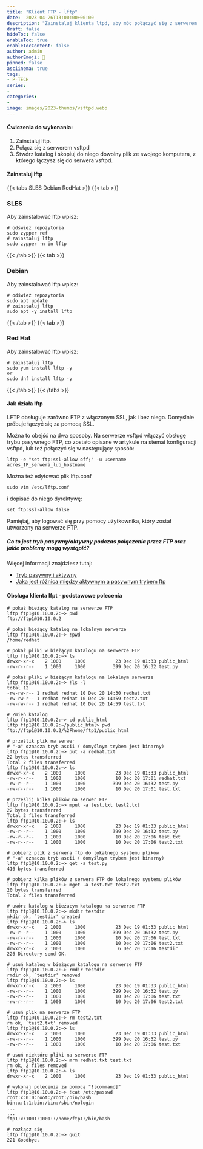```yaml
---
title: "Klient FTP - lftp"
date:  2023-04-26T13:00:00+00:00
description: "Zainstaluj klienta ltpd, aby móc połączyć się z serwerem vsftpd"
draft: false
hideToc: false
enableToc: true
enableTocContent: false
author: admin
authorEmoji: 🐧
pinned: false
asciinema: true
tags:
- P-TECH
series:
-
categories:
- 
image: images/2023-thumbs/vsftpd.webp
---
```

#### Ćwiczenia do wykonania:
1. Zainstaluj lftp.
2. Połącz się z serwerem vsftpd
3. Stwórz katalog i skopiuj do niego dowolny plik ze swojego komputera, z którego łączysz się do serwera vsftpd.

#### Zainstaluj lftp

{{< tabs SLES Debian RedHat >}}
  {{< tab >}}
  ### SLES
  Aby zainstalować lftp wpisz:
  ```
  # odśwież repozytoria
  sudo zypper ref
  # zainstaluj lftp
  sudo zypper -n in lftp
  ```
  {{< /tab >}}
  {{< tab >}}
  ### Debian
  Aby zainstalować lftp wpisz:
  ```
  # odśwież repozytoria
  sudo apt update
  # zainstaluj lftp
  sudo apt -y install lftp
  ```
  {{< /tab >}}
  {{< tab >}}
  ### Red Hat
  Aby zainstalować lftp wpisz:
  ```
  # zainstaluj lftp
  sudo yum install lftp -y
  or
  sudo dnf install lftp -y
  ```
  {{< /tab >}}
{{< /tabs >}}

#### Jak działa lftp

LFTP obsługuje zarówno FTP z włączonym SSL, jak i bez niego. Domyślnie próbuje łączyć się za pomocą SSL.

Można to obejść na dwa sposoby. Na serwerze vsftpd włączyć obsługę trybu pasywnego FTP, co zostało opisane w artykule na stemat konfiguracji vsftpd, lub też połączyć się w następujący sposób:

```
lftp -e "set ftp:ssl-allow off;" -u username adres_IP_serwera_lub_hostname
```

Można też edytować plik lftp.conf 

```
sudo vim /etc/lftp.conf
```

i dopisać do niego dyrektywę:

```
set ftp:ssl-allow false
```

Pamiętaj, aby logować się przy pomocy użytkownika, który został utworzony na serwerze FTP.

##### Co to jest tryb pasywny/aktywny podczas połączenia przez FTP oraz jakie problemy mogą wystąpić?

Więcej informacji znajdziesz tutaj:
* [Tryb pasywny i aktywny](https://panel.kylos.pl/knowledgebase/239/Co-to-jest-tryb-pasywnyoraktywny-podczas-polaczenia-przez-FTP-oraz-jakie-problemy-moga-wystapic.html)
* [Jaka jest różnica między aktywnym a pasywnym trybem ftp](https://hostmark.pl/knowledgebase/142/Jaka-jest-ronica-midzy-aktywnym-a-pasywnym-trybem-ftp.html)

#### Obsługa klienta lfpt - podstawowe polecenia

```
# pokaż bieżący katalog na serwerze FTP
lftp ftp1@10.10.0.2:~> pwd
ftp://ftp1@10.10.0.2

# pokaż bieżący katalog na lokalnym serwerze
lftp ftp1@10.10.0.2:~> !pwd
/home/redhat

# pokaż pliki w bieżącym katalogu na serwerze FTP
lftp ftp1@10.10.0.2:~> ls
drwxr-xr-x    2 1000     1000           23 Dec 19 01:33 public_html
-rw-r--r--    1 1000     1000          399 Dec 20 16:32 test.py

# pokaż pliki w bieżącym katalogu na lokalnym serwerze
lftp ftp1@10.10.0.2:~> !ls -l
total 12
-rw-rw-r-- 1 redhat redhat 10 Dec 20 14:30 redhat.txt
-rw-rw-r-- 1 redhat redhat 10 Dec 20 14:59 test2.txt
-rw-rw-r-- 1 redhat redhat 10 Dec 20 14:59 test.txt

# Zmień katalog
lftp ftp1@10.10.0.2:~> cd public_html
lftp ftp1@10.10.0.2:~/public_html> pwd
ftp://ftp1@10.10.0.2/%2Fhome/ftp1/public_html

# prześlik plik na serwer 
# "-a" oznacza tryb ascii ( domyślnym trybem jest binarny)
lftp ftp1@10.10.0.2:~> put -a redhat.txt
22 bytes transferred
Total 2 files transferred
lftp ftp1@10.10.0.2:~> ls
drwxr-xr-x    2 1000     1000           23 Dec 19 01:33 public_html
-rw-r--r--    1 1000     1000           10 Dec 20 17:01 redhat.txt
-rw-r--r--    1 1000     1000          399 Dec 20 16:32 test.py
-rw-r--r--    1 1000     1000           10 Dec 20 17:01 test.txt

# prześlij kilka plików na serwer FTP
lftp ftp1@10.10.0.2:~> mput -a test.txt test2.txt
22 bytes transferred
Total 2 files transferred
lftp ftp1@10.10.0.2:~> ls
drwxr-xr-x    2 1000     1000           23 Dec 19 01:33 public_html
-rw-r--r--    1 1000     1000          399 Dec 20 16:32 test.py
-rw-r--r--    1 1000     1000           10 Dec 20 17:06 test.txt
-rw-r--r--    1 1000     1000           10 Dec 20 17:06 test2.txt

# pobierz plik z serwera ftp do lokalnego systemu plików
# "-a" oznacza tryb ascii ( domyślnym trybem jest binarny)
lftp ftp1@10.10.0.2:~> get -a test.py
416 bytes transferred

# pobierz kilka plików z serwera FTP do lokalnego systemu plików
lftp ftp1@10.10.0.2:~> mget -a test.txt test2.txt
20 bytes transferred
Total 2 files transferred

# uwórz katalog w bieżacym katalogu na serwerze FTP
lftp ftp1@10.10.0.2:~> mkdir testdir
mkdir ok, `testdir' created
lftp ftp1@10.10.0.2:~> ls
drwxr-xr-x    2 1000     1000           23 Dec 19 01:33 public_html
-rw-r--r--    1 1000     1000          399 Dec 20 16:32 test.py
-rw-r--r--    1 1000     1000           10 Dec 20 17:06 test.txt
-rw-r--r--    1 1000     1000           10 Dec 20 17:06 test2.txt
drwxr-xr-x    2 1000     1000            6 Dec 20 17:16 testdir
226 Directory send OK.

# usuń katalog w bieżącym katalogu na serwerze FTP
lftp ftp1@10.10.0.2:~> rmdir testdir
rmdir ok, `testdir' removed
lftp ftp1@10.10.0.2:~> ls
drwxr-xr-x    2 1000     1000           23 Dec 19 01:33 public_html
-rw-r--r--    1 1000     1000          399 Dec 20 16:32 test.py
-rw-r--r--    1 1000     1000           10 Dec 20 17:06 test.txt
-rw-r--r--    1 1000     1000           10 Dec 20 17:06 test2.txt

# usuń plik na serwerze FTP
lftp ftp1@10.10.0.2:~> rm test2.txt
rm ok, `test2.txt' removed
lftp ftp1@10.10.0.2:~> ls
drwxr-xr-x    2 1000     1000           23 Dec 19 01:33 public_html
-rw-r--r--    1 1000     1000          399 Dec 20 16:32 test.py
-rw-r--r--    1 1000     1000           10 Dec 20 17:06 test.txt

# usuń niektóre pliki na serwerze FTP
lftp ftp1@10.10.0.2:~> mrm redhat.txt test.txt
rm ok, 2 files removed
lftp ftp1@10.10.0.2:~> ls
drwxr-xr-x    2 1000     1000           23 Dec 19 01:33 public_html

# wykonaj polecenia za pomocą "![command]"
lftp ftp1@10.10.0.2:~> !cat /etc/passwd
root:x:0:0:root:/root:/bin/bash
bin:x:1:1:bin:/bin:/sbin/nologin
...
...
ftp1:x:1001:1001::/home/ftp1:/bin/bash

# rozłącz się
lftp ftp1@10.10.0.2:~> quit
221 Goodbye.
```
